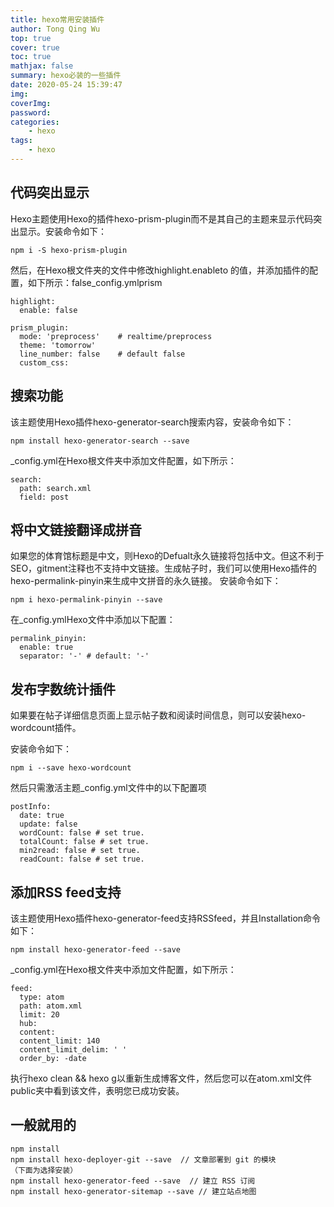 ```yaml
---
title: hexo常用安装插件
author: Tong Qing Wu
top: true
cover: true
toc: true
mathjax: false
summary: hexo必装的一些插件
date: 2020-05-24 15:39:47
img:
coverImg:
password:
categories:
	- hexo
tags:	
	- hexo
---
```


## 代码突出显示
Hexo主题使用Hexo的插件hexo-prism-plugin而不是其自己的主题来显示代码突出显示。安装命令如下：
```
npm i -S hexo-prism-plugin
```
然后，在Hexo根文件夹的文件中修改highlight.enableto 的值，并添加插件的配置，如下所示：false_config.ymlprism
```
highlight:
  enable: false

prism_plugin:
  mode: 'preprocess'    # realtime/preprocess
  theme: 'tomorrow'
  line_number: false    # default false
  custom_css:
```
## 搜索功能
该主题使用Hexo插件hexo-generator-search搜索内容，安装命令如下：
```
npm install hexo-generator-search --save
```
_config.yml在Hexo根文件夹中添加文件配置，如下所示：
```
search:
  path: search.xml
  field: post
```
## 将中文链接翻译成拼音
如果您的体育馆标题是中文，则Hexo的Defualt永久链接将包括中文。但这不利于SEO，gitment注释也不支持中文链接。生成帖子时，我们可以使用Hexo插件的hexo-permalink-pinyin来生成中文拼音的永久链接。
安装命令如下：
```
npm i hexo-permalink-pinyin --save
```

在_config.ymlHexo文件中添加以下配置：
```
permalink_pinyin:
  enable: true
  separator: '-' # default: '-'
```
## 发布字数统计插件
如果要在帖子详细信息页面上显示帖子数和阅读时间信息，则可以安装hexo-wordcount插件。

安装命令如下：
```
npm i --save hexo-wordcount
```
然后只需激活主题_config.yml文件中的以下配置项
```
postInfo:
  date: true
  update: false
  wordCount: false # set true.
  totalCount: false # set true.
  min2read: false # set true.
  readCount: false # set true.
```
## 添加RSS feed支持
该主题使用Hexo插件hexo-generator-feed支持RSSfeed，并且Installation命令如下：
```
npm install hexo-generator-feed --save
```
_config.yml在Hexo根文件夹中添加文件配置，如下所示：
```
feed:
  type: atom
  path: atom.xml
  limit: 20
  hub:
  content:
  content_limit: 140
  content_limit_delim: ' '
  order_by: -date
```
执行hexo clean && hexo g以重新生成博客文件，然后您可以在atom.xml文件public夹中看到该文件，表明您已成功安装。

## 一般就用的
```
npm install
npm install hexo-deployer-git --save  // 文章部署到 git 的模块
（下面为选择安装）
npm install hexo-generator-feed --save  // 建立 RSS 订阅
npm install hexo-generator-sitemap --save // 建立站点地图
```
